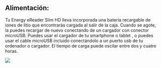 ## Alimentación:

Tu Energy eReader Slim HD lleva incorporada una batería recargable de iones de litio que encontrarás cargada al salir de la caja. Cuando se agote, la puedes recargar de nuevo conectando de un cargador con conector microUSB. Puedes usar el cargador de tu smartphone o tablet , o puedes usar el cable microUSB incluido conectándolo a un puerto usb de tu ordenador o cargador. El tiempo de carga puede oscilar entre dos y cuatro horas.

![](http://static.energysistem.com/images/manuals/42169/54bfda0aa2c2c.jpg)





